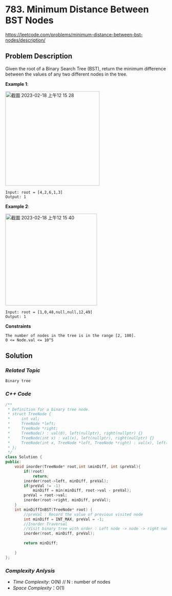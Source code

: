 # 783. Minimum Distance Between BST Nodes
https://leetcode.com/problems/minimum-distance-between-bst-nodes/description/


## Problem Description

Given the root of a Binary Search Tree (BST), return the minimum difference between the values of any two different nodes in the tree.



**Example 1**:

<img width="294" alt="截圖 2023-02-18 上午12 15 28" src="https://user-images.githubusercontent.com/18256877/219706895-d85c21de-2b44-482a-a96d-008b5a624b39.png">

```
Input: root = [4,2,6,1,3]
Output: 1
```
**Example 2**:

<img width="286" alt="截圖 2023-02-18 上午12 15 40" src="https://user-images.githubusercontent.com/18256877/219708920-33d43930-5a74-4b81-bb6f-f3ec25f4efb1.png">

```
Input: root = [1,0,48,null,null,12,49]
Output: 1
```

**Constraints**
```
The number of nodes in the tree is in the range [2, 100].
0 <= Node.val <= 10^5
```

## Solution

### _Related Topic_
    Binary tree

### _C++ Code_
```cpp
/**
 * Definition for a binary tree node.
 * struct TreeNode {
 *     int val;
 *     TreeNode *left;
 *     TreeNode *right;
 *     TreeNode() : val(0), left(nullptr), right(nullptr) {}
 *     TreeNode(int x) : val(x), left(nullptr), right(nullptr) {}
 *     TreeNode(int x, TreeNode *left, TreeNode *right) : val(x), left(left), right(right) {}
 * };
 */
class Solution {
public:
    void inorder(TreeNode* root,int &minDiff, int &preVal){
        if(!root)
            return;
        inorder(root->left, minDiff, preVal);
        if(preVal != -1)
            minDiff = min(minDiff, root->val - preVal);
        preVal = root->val;
        inorder(root->right, minDiff, preVal);
    }
    int minDiffInBST(TreeNode* root) {
        //preVal : Record the value of previous visited node
        int minDiff = INT_MAX, preVal = -1;
        //Inorder Traversal
        //Visit binary tree with order : Left node -> node -> right node
        inorder(root, minDiff, preVal);
        
        return minDiff;
        
    }
};
```

### _Complexity Anlysis_
- _Time Complexity_: O(N) // N : number of nodes
- _Space Complexity_：O(1)

